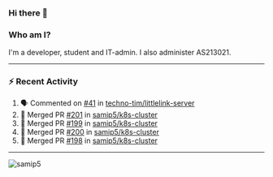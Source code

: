 ### Hi there 👋

### Who am I?
I'm a developer, student and IT-admin. I also administer AS213021.

---
### :zap: Recent Activity
<!--START_SECTION:activity-->
1. 🗣 Commented on [#41](https://github.com/techno-tim/littlelink-server/issues/41) in [techno-tim/littlelink-server](https://github.com/techno-tim/littlelink-server)
2. 🎉 Merged PR [#201](https://github.com/samip5/k8s-cluster/pull/201) in [samip5/k8s-cluster](https://github.com/samip5/k8s-cluster)
3. 🎉 Merged PR [#199](https://github.com/samip5/k8s-cluster/pull/199) in [samip5/k8s-cluster](https://github.com/samip5/k8s-cluster)
4. 🎉 Merged PR [#200](https://github.com/samip5/k8s-cluster/pull/200) in [samip5/k8s-cluster](https://github.com/samip5/k8s-cluster)
5. 🎉 Merged PR [#198](https://github.com/samip5/k8s-cluster/pull/198) in [samip5/k8s-cluster](https://github.com/samip5/k8s-cluster)
<!--END_SECTION:activity-->
---

<img align="center" src="https://github-readme-stats.vercel.app/api?username=samip5&show_icons=true" alt="samip5" />
